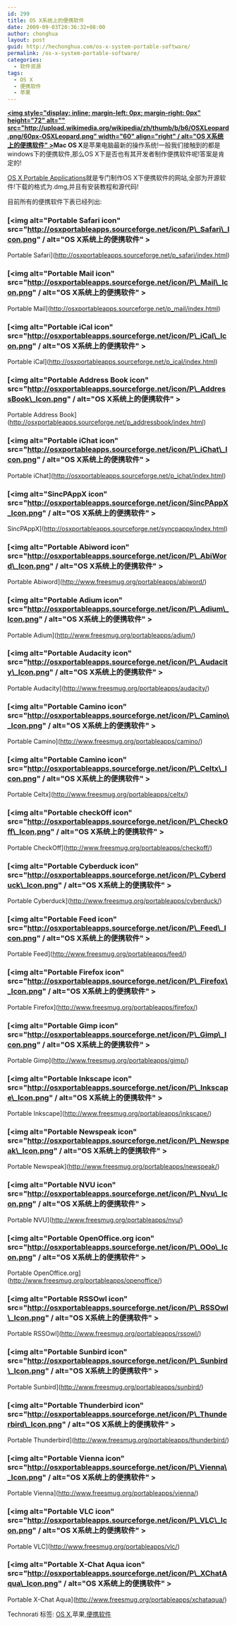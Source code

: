 ```yaml
---
id: 299
title: OS X系统上的便携软件
date: 2009-09-03T20:36:32+08:00
author: chonghua
layout: post
guid: http://hechonghua.com/os-x-system-portable-software/
permalink: /os-x-system-portable-software/
categories:
  - 软件资源
tags:
  - OS X
  - 便携软件
  - 苹果
---
```

**<a href="http://www.apple.com/macosx/" target="_blank"></a>[<img style="display: inline; margin-left: 0px; margin-right: 0px" height="72" alt="" src="http://upload.wikimedia.org/wikipedia/zh/thumb/b/b6/OSXLeopard.png/60px-OSXLeopard.png" width="60" align="right" / alt="OS X系统上的便携软件" >](http://zh.wikipedia.org/zh-cn/File:OSXLeopard.png)Mac OS X**是苹果电脑最新的操作系统!一般我们接触到的都是windows下的便携软件,那么OS X下是否也有其开发者制作便携软件呢!答案是肯定的!

<a href="http://osxportableapps.sourceforge.net/index.html" target="_blank">OS X Portable Applications</a>就是专门制作OS X下便携软件的网站,全部为开源软件!下载的格式为.dmg,并且有安装教程和源代码!

<!--more-->

目前所有的便携软件下表已经列出:

### [<img alt="Portable Safari icon" src="http://osxportableapps.sourceforge.net/icon/P\_Safari\_Icon.png" / alt="OS X系统上的便携软件" >  
Portable Safari](http://osxportableapps.sourceforge.net/p_safari/index.html)

### [<img alt="Portable Mail icon" src="http://osxportableapps.sourceforge.net/icon/P\_Mail\_Icon.png" / alt="OS X系统上的便携软件" >  
Portable Mail](http://osxportableapps.sourceforge.net/p_mail/index.html)

### [<img alt="Portable iCal icon" src="http://osxportableapps.sourceforge.net/icon/P\_iCal\_Icon.png" / alt="OS X系统上的便携软件" >  
Portable iCal](http://osxportableapps.sourceforge.net/p_ical/index.html)

### [<img alt="Portable Address Book icon" src="http://osxportableapps.sourceforge.net/icon/P\_AddressBook\_Icon.png" / alt="OS X系统上的便携软件" >  
Portable Address Book](http://osxportableapps.sourceforge.net/p_addressbook/index.html)

### [<img alt="Portable iChat icon" src="http://osxportableapps.sourceforge.net/icon/P\_iChat\_Icon.png" / alt="OS X系统上的便携软件" >  
Portable iChat](http://osxportableapps.sourceforge.net/p_ichat/index.html)

### [<img alt="SincPAppX icon" src="http://osxportableapps.sourceforge.net/icon/SincPAppX_Icon.png" / alt="OS X系统上的便携软件" >  
SincPAppX](http://osxportableapps.sourceforge.net/syncpappx/index.html)

### [<img alt="Portable Abiword icon" src="http://osxportableapps.sourceforge.net/icon/P\_AbiWord\_Icon.png" / alt="OS X系统上的便携软件" >  
Portable Abiword](http://www.freesmug.org/portableapps/abiword/)

### [<img alt="Portable Adium icon" src="http://osxportableapps.sourceforge.net/icon/P\_Adium\_Icon.png" / alt="OS X系统上的便携软件" >  
Portable Adium](http://www.freesmug.org/portableapps/adium/)

### [<img alt="Portable Audacity icon" src="http://osxportableapps.sourceforge.net/icon/P\_Audacity\_Icon.png" / alt="OS X系统上的便携软件" >  
Portable Audacity](http://www.freesmug.org/portableapps/audacity/)

### [<img alt="Portable Camino icon" src="http://osxportableapps.sourceforge.net/icon/P\_Camino\_Icon.png" / alt="OS X系统上的便携软件" >  
Portable Camino](http://www.freesmug.org/portableapps/camino/)

### [<img alt="Portable Camino icon" src="http://osxportableapps.sourceforge.net/icon/P\_Celtx\_Icon.png" / alt="OS X系统上的便携软件" >  
Portable Celtx](http://www.freesmug.org/portableapps/celtx/)

### [<img alt="Portable checkOff icon" src="http://osxportableapps.sourceforge.net/icon/P\_CheckOff\_Icon.png" / alt="OS X系统上的便携软件" >  
Portable CheckOff](http://www.freesmug.org/portableapps/checkoff/)

### [<img alt="Portable Cyberduck icon" src="http://osxportableapps.sourceforge.net/icon/P\_Cyberduck\_Icon.png" / alt="OS X系统上的便携软件" >  
Portable Cyberduck](http://www.freesmug.org/portableapps/cyberduck/)

### [<img alt="Portable Feed icon" src="http://osxportableapps.sourceforge.net/icon/P\_Feed\_Icon.png" / alt="OS X系统上的便携软件" >  
Portable Feed](http://www.freesmug.org/portableapps/feed/)

### [<img alt="Portable Firefox icon" src="http://osxportableapps.sourceforge.net/icon/P\_Firefox\_Icon.png" / alt="OS X系统上的便携软件" >  
Portable Firefox](http://www.freesmug.org/portableapps/firefox/)

### [<img alt="Portable Gimp icon" src="http://osxportableapps.sourceforge.net/icon/P\_Gimp\_Icon.png" / alt="OS X系统上的便携软件" >  
Portable Gimp](http://www.freesmug.org/portableapps/gimp/)

### [<img alt="Portable Inkscape icon" src="http://osxportableapps.sourceforge.net/icon/P\_Inkscape\_Icon.png" / alt="OS X系统上的便携软件" >  
Portable Inkscape](http://www.freesmug.org/portableapps/inkscape/)

### [<img alt="Portable Newspeak icon" src="http://osxportableapps.sourceforge.net/icon/P\_Newspeak\_Icon.png" / alt="OS X系统上的便携软件" >  
Portable Newspeak](http://www.freesmug.org/portableapps/newspeak/)

### [<img alt="Portable NVU icon" src="http://osxportableapps.sourceforge.net/icon/P\_Nvu\_Icon.png" / alt="OS X系统上的便携软件" >  
Portable NVU](http://www.freesmug.org/portableapps/nvu/)

### [<img alt="Portable OpenOffice.org icon" src="http://osxportableapps.sourceforge.net/icon/P\_OOo\_Icon.png" / alt="OS X系统上的便携软件" >  
Portable OpenOffice.org](http://www.freesmug.org/portableapps/openoffice/)

### [<img alt="Portable RSSOwl icon" src="http://osxportableapps.sourceforge.net/icon/P\_RSSOwl\_Icon.png" / alt="OS X系统上的便携软件" >  
Portable RSSOwl](http://www.freesmug.org/portableapps/rssowl/)

### [<img alt="Portable Sunbird icon" src="http://osxportableapps.sourceforge.net/icon/P\_Sunbird\_Icon.png" / alt="OS X系统上的便携软件" >  
Portable Sunbird](http://www.freesmug.org/portableapps/sunbird/)

### [<img alt="Portable Thunderbird icon" src="http://osxportableapps.sourceforge.net/icon/P\_Thunderbird\_Icon.png" / alt="OS X系统上的便携软件" >  
Portable Thunderbird](http://www.freesmug.org/portableapps/thunderbird/)

### [<img alt="Portable Vienna icon" src="http://osxportableapps.sourceforge.net/icon/P\_Vienna\_Icon.png" / alt="OS X系统上的便携软件" >  
Portable Vienna](http://www.freesmug.org/portableapps/vienna/)

### [<img alt="Portable VLC icon" src="http://osxportableapps.sourceforge.net/icon/P\_VLC\_Icon.png" / alt="OS X系统上的便携软件" >  
Portable VLC](http://www.freesmug.org/portableapps/vlc/)

### [<img alt="Portable X-Chat Aqua icon" src="http://osxportableapps.sourceforge.net/icon/P\_XChatAqua\_Icon.png" / alt="OS X系统上的便携软件" >  
Portable X-Chat Aqua](http://www.freesmug.org/portableapps/xchataqua/)

<div class="wlWriterEditableSmartContent" id="scid:0767317B-992E-4b12-91E0-4F059A8CECA8:f0e39a14-062c-4a95-b221-c243d86dfe61" style="padding-right: 0px; display: inline; padding-left: 0px; float: none; padding-bottom: 0px; margin: 0px; padding-top: 0px">
  Technorati 标签: <a href="http://technorati.com/tags/OS+X" rel="tag">OS X</a>,苹果,<a href="http://technorati.com/tags/%e4%be%bf%e6%90%ba%e8%bd%af%e4%bb%b6" rel="tag">便携软件</a>
</div>